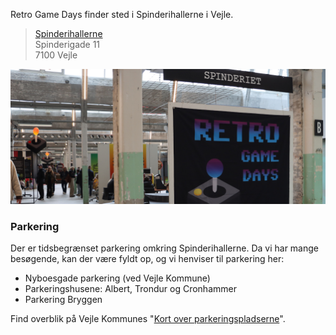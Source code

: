 <!-- BEGIN ARISE ------------------------------
Title:: "Tilmelding"

Author:: "Retro Game Days"
Description:: "Find os"
Language:: "da"
Thumbnail:: "kort-150x150.png"
Published Date:: "2025-05-02"
Modified Date:: "2025-05-02"

toc:: "false"
process_markdown:: "true"
content_header:: "false"
---- END ARISE \\ DO NOT MODIFY THIS LINE ---->

Retro Game Days finder sted i Spinderihallerne i Vejle.

>[Spinderihallerne](https://www.spinderihallerne.dk/find-vej/)<br>
Spinderigade 11<br>
7100 Vejle<br>

![](spinderi.jpg "Spinderihallerne") 

### Parkering
Der er tidsbegrænset parkering omkring Spinderihallerne. Da vi har mange besøgende, kan der være fyldt op, og vi henviser til parkering her:

 - Nyboesgade parkering (ved Vejle Kommune)
 - Parkeringshusene: Albert, Trondur og Cronhammer
 - Parkering Bryggen
 
 Find overblik på Vejle Kommunes "[Kort over parkeringspladserne](https://www.vejle.dk/borger/mit-liv/trafik-og-parkering/parkering/hvor-kan-jeg-parkere/)".

